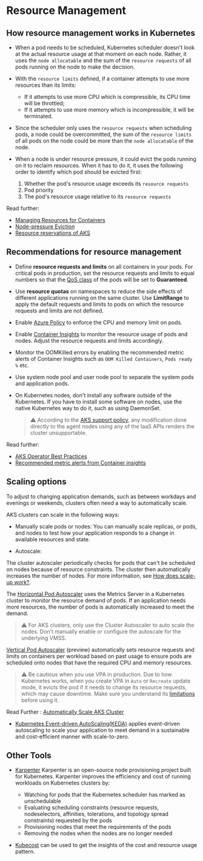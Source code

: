 # Resource Management

## How resource management works in Kubernetes

- When a pod needs to be scheduled, Kubernetes scheduler doesn't look at the actual resource usage at that moment on each node. Rather, it uses the `node allocatable` and the sum of the `resource requests` of all pods running on the node to make the decision.

- With the `resource limits` defined, if a container attempts to use more resources than its limits:
  - If it attempts to use more CPU which is compressible, its CPU time will be throttled;
  - If it attempts to use more memory which is incompressible, it will be terminated.
- Since the scheduler only uses the `resource requests` when scheduling pods, a node could be overcommitted, the sum of the `resource limits` of all pods on the node could be more than the `node allocatable` of the node.

- When a node is under resource pressure, it could evict the pods running on it to reclaim resources. When it has to do it, it uses the following order to identify which pod should be evicted first:
  1. Whether the pod's resource usage exceeds its `resource requests`
  2. Pod priority
  3. The pod's resource usage relative to its `resource requests`

Read further:

- [Managing Resources for Containers](https://kubernetes.io/docs/concepts/configuration/manage-resources-containers/)
- [Node-pressure Eviction](https://kubernetes.io/docs/concepts/scheduling-eviction/node-pressure-eviction/)
- [Resource reservations of AKS](https://docs.microsoft.com/azure/aks/concepts-clusters-workloads#resource-reservations)

## Recommendations for resource management

- Define **resource requests and limits** on all containers in your pods. For critical pods in production, set the resource requests and limits to equal numbers so that the [QoS class](https://kubernetes.io/docs/tasks/configure-pod-container/quality-service-pod/) of the pods will be set to **Guaranteed**.
- Use **resource quotas** on namespaces to reduce the side effects of different applications running on the same cluster. Use **LimitRange** to apply the default requests and limits to pods on which the resource requests and limits are not defined.
- Enable [Azure Policy](https://docs.microsoft.com/azure/aks/policy-reference) to enforce the CPU and memory limit on pods.
- Enable [Container Insights](https://docs.microsoft.com/azure/azure-monitor/containers/container-insights-overview) to monitor the resource usage of pods and nodes. Adjust the resource requests and limits accordingly.
- Monitor the OOMKilled errors by enabling the recommended metric alerts of Container Insights such as `OOM Killed Containers`, `Pods ready %` etc.
- Use system node pool and user node pool to separate the system pods and application pods.
- On Kubernetes nodes, don't install any software outside of the Kubernetes. If you have to install some software on nodes, use the native Kubernetes way to do it, such as using DaemonSet.

  > ⚠️
  > According to the [AKS support policy](https://docs.microsoft.com/azure/aks/support-policies#shared-responsibility), any modification done directly to the agent nodes using any of the IaaS APIs renders the cluster unsupportable.

Read further:

- [AKS Operator Best Practices](https://docs.microsoft.com/azure/aks/operator-best-practices-scheduler)
- [Recommended metric alerts from Container insights](https://docs.microsoft.com/azure/azure-monitor/containers/container-insights-metric-alerts)

## Scaling options
To adjust to changing application demands, such as between workdays and evenings or weekends, clusters often need a way to automatically scale. 

AKS clusters can scale in the following ways:

- Manually scale pods or nodes: You can manually scale replicas, or pods, and nodes to test how your application responds to a change in available resources and state.  

- Autoscale: 

The cluster autoscaler periodically checks for pods that can't be scheduled on nodes because of resource constraints. The cluster then automatically increases the number of nodes. For more information, see [How does scale-up work?](https://github.com/kubernetes/autoscaler/blob/master/cluster-autoscaler/FAQ.md#how-does-scale-up-work).

The [Horizontal Pod Autoscaler](https://learn.microsoft.com/en-us/azure/aks/concepts-scale#horizontal-pod-autoscaler) uses the Metrics Server in a Kubernetes cluster to monitor the resource demand of pods. If an application needs more resources, the number of pods is automatically increased to meet the demand.
  > ⚠️
  > For AKS clusters, only use the Cluster Autoscaler to auto scale the nodes. Don't manually enable or configure the autoscale for the underlying VMSS.

[Vertical Pod Autoscaler](https://learn.microsoft.com/en-us/azure/aks/vertical-pod-autoscaler) (preview) automatically sets resource requests and limits on containers per workload based on past usage to ensure pods are scheduled onto nodes that have the required CPU and memory resources.
  > ⚠️
  > Be cautious when you use VPA in production. Due to how Kubernetes works, when you create VPA in `Auto` or `Recreate` update mode, it evicts the pod if it needs to change its resource requests, which may cause downtime. Make sure you understand its [limitations](https://github.com/kubernetes/autoscaler/tree/master/vertical-pod-autoscaler#known-limitations) before using it.

Read Further : 
[Automatically Scale AKS Cluster](https://learn.microsoft.com/en-us/azure/aks/cluster-autoscaler?tabs=azure-cli)

- [Kubernetes Event-driven AutoScaling(KEDA)](https://learn.microsoft.com/en-us/azure/aks/keda-about) applies event-driven autoscaling to scale your application to meet demand in a sustainable and cost-efficient manner with scale-to-zero.

## Other Tools 

- [Karpenter](https://azure.microsoft.com/en-us/updates/provider-for-running-karpenter-on-azure-kubernetes-service-aks/) Karpenter is an open-source node provisioning project built for Kubernetes. Karpenter improves the efficiency and cost of running workloads on Kubernetes clusters by:

  - Watching for pods that the Kubernetes scheduler has marked as unschedulable
  - Evaluating scheduling constraints (resource requests, nodeselectors, affinities, tolerations, and topology spread constraints) requested by the pods
  - Provisioning nodes that meet the requirements of the pods
  - Removing the nodes when the nodes are no longer needed

- [Kubecost](https://www.kubecost.com/) can be used to get the insights of the cost and resource usage pattern.
